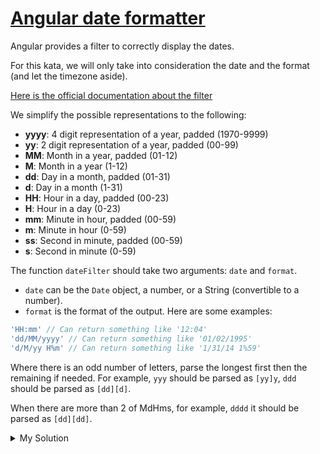# [Angular date formatter](https://www.codewars.com/kata/56d2eada54d686d034000516/train/javascript)

Angular provides a filter to correctly display the dates.

For this kata, we will only take into consideration the date and the format (and let the timezone aside).

[Here is the official documentation about the filter](https://docs.angularjs.org/api/ng/filter/date)

We simplify the possible representations to the following:

- **yyyy**: 4 digit representation of a year, padded (1970-9999)
- **yy**: 2 digit representation of a year, padded (00-99)
- **MM**: Month in a year, padded (01-12)
- **M**: Month in a year (1-12)
- **dd**: Day in a month, padded (01-31)
- **d**: Day in a month (1-31)
- **HH**: Hour in a day, padded (00-23)
- **H**: Hour in a day (0-23)
- **mm**: Minute in hour, padded (00-59)
- **m**: Minute in hour (0-59)
- **ss**: Second in minute, padded (00-59)
- **s**: Second in minute (0-59)

The function `dateFilter` should take two arguments: `date` and `format`.

- `date` can be the `Date` object, a number, or a String (convertible to a number).
- `format` is the format of the output. Here are some examples:

```js
'HH:mm' // Can return something like '12:04'
'dd/MM/yyyy' // Can return something like '01/02/1995'
'd/M/yy H%m' // Can return something like '1/31/14 1%59'
```

Where there is an odd number of letters, parse the longest first then the remaining if needed. For example, `yyy` should be parsed as `[yy]y`, `ddd` should be parsed as `[dd][d]`.

When there are more than 2 of MdHms, for example, `dddd` it should be parsed as `[dd][dd]`.

<details><summary>My Solution</summary>

```js
function dateFilter(date, format) {
  // Check the input type and convert to Date object if necessary
  let dateObj
  if (typeof date === 'string' || typeof date === 'number') {
    dateObj = new Date(Number(date))
  } else if (date instanceof Date) {
    dateObj = new Date(date.getTime())
  }

  const dateMap = {
    y: dateObj.getFullYear(),
    M: dateObj.getMonth() + 1,
    d: dateObj.getDate(),
    H: dateObj.getHours(),
    m: dateObj.getMinutes(),
    s: dateObj.getSeconds()
  }
  const padNumber = (num, length) => {
    return num.toString().padStart(length, '0')
  }
  const replacements = {
    yyyy: padNumber(dateMap.y, 4),
    yy: padNumber(dateMap.y % 100, 2),
    MM: padNumber(dateMap.M, 2),
    M: dateMap.M,
    dd: padNumber(dateMap.d, 2),
    d: dateMap.d,
    HH: padNumber(dateMap.H, 2),
    H: dateMap.H,
    mm: padNumber(dateMap.m, 2),
    m: dateMap.m,
    ss: padNumber(dateMap.s, 2),
    s: dateMap.s
  }

  const formatSpecifiers = ['yyyy', 'yy', 'MM', 'M', 'dd', 'd', 'HH', 'H', 'mm', 'm', 'ss', 's']

  formatSpecifiers.sort((a, b) => b.length - a.length)

  for (const specifier of formatSpecifiers) {
    format = format.replace(new RegExp(specifier, 'g'), replacements[specifier])
  }

  return format
}
```

</details>
